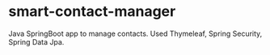 # smart-contact-manager
Java SpringBoot app to manage contacts.
Used Thymeleaf, Spring Security, Spring Data Jpa.
